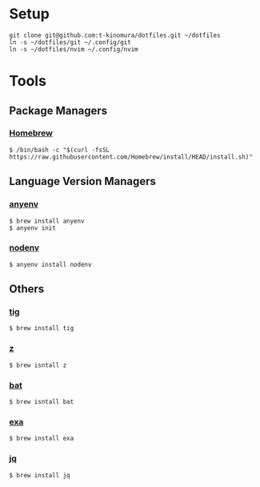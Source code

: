 # Setup

```
git clone git@github.com:t-kinomura/dotfiles.git ~/dotfiles
ln -s ~/dotfiles/git ~/.config/git
ln -s ~/dotfiles/nvim ~/.config/nvim
```

# Tools

## Package Managers
### [Homebrew](https://brew.sh/)
```
$ /bin/bash -c "$(curl -fsSL https://raw.githubusercontent.com/Homebrew/install/HEAD/install.sh)"
```

## Language Version Managers
### [anyenv](https://github.com/anyenv/anyenv)
```
$ brew install anyenv
$ anyenv init
```
### [nodenv](https://github.com/nodenv/nodenv)
```
$ anyenv install nodenv
```
## Others
### [tig](https://jonas.github.io/tig/)
```
$ brew install tig
```
### [z](https://github.com/rupa/z)
```
$ brew isntall z
```
### [bat](https://github.com/sharkdp/bat)
```
$ brew isntall bat
```
### [exa](https://github.com/ogham/exa)
```
$ brew install exa
```
### [jq](https://github.com/stedolan/jq)
```
$ brew install jq
```
